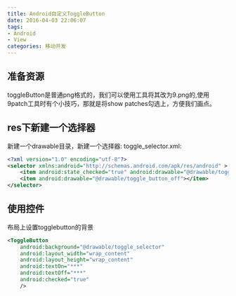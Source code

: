 ```yaml
---
title: Android自定义ToggleButton
date: 2016-04-03 22:06:07
tags:
- Android
- View
categories: 移动开发
---
```



## 准备资源

toggleButton是普通png格式的，我们可以使用工具将其改为9.png的,使用9patch工具时有个小技巧，那就是将show patches勾选上，方便我们画点。

## res下新建一个选择器

新建一个drawable目录，新建一个选择器:
toggle_selector.xml:
```xml
<?xml version="1.0" encoding="utf-8"?>
<selector xmlns:android="http://schemas.android.com/apk/res/android" >
    <item android:state_checked="true" android:drawable="@drawable/toggle_button_on"></item>
    <item android:drawable="@drawable/toggle_button_off"></item>
</selector>
```
<!--more-->
## 使用控件
布局上设置togglebutton的背景
```xml
<ToggleButton 
    android:background="@drawable/toggle_selector"
    android:layout_width="wrap_content"
    android:layout_height="wrap_content"
    android:textOn="***"
    android:textOff="***"
    android:checked="true"
    />
```